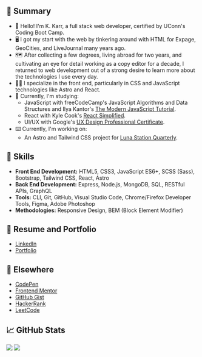 ## 📝 Summary

- 👋 Hello! I'm K. Karr, a full stack web developer, certified by UConn's Coding Boot Camp.
- 🖥️ I got my start with the web by tinkering around with HTML for Expage, GeoCities, and LiveJournal many years ago.
- 🗺️ After collecting a few degrees, living abroad for two years, and cultivating an eye for detail working as a copy editor for a decade, I returned to web development out of a strong desire to learn more about the technologies I use every day.
- 🐱‍💻 I specialize in the front end, particularly in CSS and JavaScript technologies like Astro and React.
- 🧐 Currently, I'm studying:
  - JavaScript with freeCodeCamp's JavaScript Algorithms and Data Structures and Ilya Kantor's [The Modern JavaScript Tutorial](https://javascript.info).
  - React with Kyle Cook's [React Simplified](https://reactsimplified.com).
  - UI/UX with Google's [UX Design Professional Certificate](https://www.coursera.org/professional-certificates/google-ux-design).
- ⌨️ Currently, I'm working on:
  - An Astro and Tailwind CSS project for [Luna Station Quarterly](https://github.com/jenniferlynparsons/lunastationquarterly).

## 🎨 Skills

- **Front End Development:** HTML5, CSS3, JavaScript ES6+, SCSS (Sass), Bootstrap, Tailwind CSS, React, Astro
- **Back End Development:** Express, Node.js, MongoDB, SQL, RESTful APIs, GraphQL
- **Tools:** CLI, Git, GitHub, Visual Studio Code, Chrome/Firefox Developer Tools, Figma, Adobe Photoshop
- **Methodologies:** Responsive Design, BEM (Block Element Modifier)

## 📁 Resume and Portfolio

- [LinkedIn](https://www.linkedin.com/in/kkarrwrites/)
- [Portfolio](https://kkarrwrites.carrd.co/)

## 🔗 Elsewhere

- [CodePen](https://codepen.io/kkarrwrites)
- [Frontend Mentor](https://www.frontendmentor.io/profile/kkarrwrites)
- [GitHub Gist](https://gist.github.com/kkarrwrites)
- [HackerRank](https://www.hackerrank.com/kkarrwrites)
- [LeetCode](https://leetcode.com/u/kkarrwrites)

## 📈 GitHub Stats

<img src="https://github-readme-stats.vercel.app/api/top-langs?username=kkarrwrites&layout=compact"/>
<img src="https://github-readme-stats.vercel.app/api?username=kkarrwrites&show_icons=true"/>
